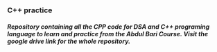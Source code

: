 ### C++ practice 
##### Repository containing all the CPP code for DSA and C++ programing language to learn and practice from the Abdul Bari Course. Visit the google drive link for the whole repository.
